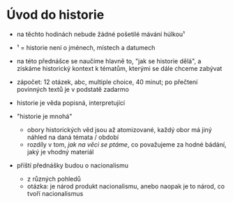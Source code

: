# Úvod do historie

  * na těchto hodinách nebude žádné pošetilé mávání húlkou¹
  * ¹ = historie není o jménech, místech a datumech
  * na této přednášce se naučíme hlavně to, "jak se historie dělá", a získáme historický kontext k tématům, kterými se dále chceme zabývat
  * zápočet: 12 otázek, abc, multiple choice, 40 minut; po přečtení povinných textů je v podstatě zadarmo

  * historie je věda popisná, interpretující

  * "historie je mnohá"
    * obory historických věd jsou až atomizované, každý obor má jiný náhled na daná témata / období
    * rozdíly v tom, _jak na věci se ptáme_, co považujeme za hodné bádání, jaký je vhodný materiál

  * příští přednášky budou o nacionalismu
    * z různých pohledů
    * otázka: je národ produkt nacionalismu, anebo naopak je to národ, co tvoří nacionalismus
